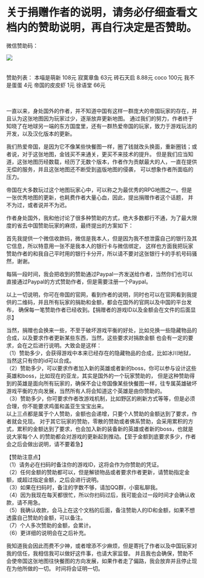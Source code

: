 # 关于捐赠作者的说明，请务必仔细查看文档内的赞助说明，再自行决定是否赞助。
微信赞助码：

![](https://github.com/smartmiaomiao/Hero-of-the-empire/blob/master/wechatQR.png)
</br></br></br>
赞助列表：
本喵是萌新 108元 
寂寞章鱼   63元
砖石天启   8.88元
coco      100元
我不是蛋蛋 4元
帝国的皮皮虾 1元
徐语堂 66元
</br></br></br>


一直以来，身处国外的作者，并不知道中国有这样一群庞大的帝国玩家的存在，并且认为这张地图因为玩家过少，逐渐放弃更新地图。
通过我们的努力，作者终于知晓了在地球另一端的东方国度里，还有一群热爱帝国的玩家，致力于游戏玩法的开发，以及汉化版本的更新。

我们热爱帝国，是因为它不像某些快餐图一样，圈了钱就改头换面，重新圈钱；或者说，对于这张地图，金钱买不来通关，更买不来技术的提升。
但是我们应当知道，这张地图历经数载，经历了无数个版本，作者作为贡献最大的人，一直在提供无偿的服务，并且这张地图还不断受到盗版地图的侵袭，
可以想象作者所面临的压力。

帝国在大多数玩过这个地图玩家心中，可以称之为最优秀的RPG地图之一。但是一张优秀地图的更新，也耗费作者大量心血，因此，提出捐赠作者这个话题，
并不为过，或者说并不为迟。

作者身处国外，我和他讨论了很多种赞助的方式，绝大多数都行不通，为了最大限度的省去中国赞助玩家的麻烦，最终提出的方案如下：

首先我提供一个微信收款码，微信是我本人，但是因为我不想泄露自己的银行及其它信息，所以特意用一张不是我本人的银行卡与微信绑定，
这样也方面我把玩家赞助作者的和我自己平时用的银行卡分开，所以请不要对这张银行卡的手机号码骚然，谢谢。

每隔一段时间，我会把收到的赞助通过Paypal一齐发送给作者，当然你们也可以直接通过Paypal的方式赞助作者，但是需要注册一个Paypal。

以上一切说明，你可在帝国的官网，看到作者的说明，同时也可以在官网看到我提供的二维码，并且所有玩家的捐助和金额，都会在国外的官网以及中国的平台发布，
确保每一笔赞助作者已经收到。【捐赠者的游戏ID以及金额会在文件的后面显示】

当然，捐赠也会换来一些，不至于破坏游戏平衡的好处，比如兑换一些隐藏物品的合成，以及要求作者更新某些东西，当然，这些要求对捐款金额
也会有一定的要求，会在之后进行说明。大致会是这样：</br>
（1）赞助多少，会获得游戏中本来已经存在的隐藏物品的合成，比如冰川地狱，当然这只有你的id可以合成。</br>
（2）赞助多少，可以要求作者加入新的英雄或者新的boss，你可以参与设计这些英雄和boss，比如现在的亚龙，其实是国外的一个玩家赞助的，
但是这种赞助得到的英雄是面向所有玩家的，确保不会让帝国像某些快餐图一样，往专属英雄破坏游戏平衡的方向发展，当然所有人将会知道这个英雄是由你赞助的。</br>
（3）赞助多少，你可要求作者改游戏机制，比如野区的刷新方式等等，但是必须合理，你不能要求鸡蛋和盖亚生宝宝出来。</br>
以上三点都是属于个人赞助，金额也会递增，只要个人赞助的金额达到了要求，作者就会兑现。
对于其它玩家的赞助，零散的赞助或者佛系赞助，会采用累积的方式，累积的金额达到了要求，也会加入新的装备新的英雄或者新的boss，也就是说大家每个人
的赞助都会对游戏的更新起到推动。【至于金额到底要求多少，作者会之后会做出说明，请不要着急】

【赞助注意点】</br>
（1）请务必在扫码时备注你的游戏ID，这将会作为你赞助的凭证。</br>
（2）任何金额的赞助都可以，但是解锁物品或者要求作者更新，请赞助指定金额，或超过指定金额，之后会进行说明。</br>
（3）如果在扫码时，备注的字数不够，请加QQ群，小窗私聊我。</br>
（4）因为我现在每天都很忙，所以你扫码过后，我可能会过一段时间才会确认收款，请不用急。</br>
（5）我确认收款，会马上在这个文档的后面，备注赞助人的ID和金额，如果不想透露自己赞助的金额，可以备注。</br>
（7）个人多次赞助的金额，会累计。</br>
（6）更详细的说明会在之后补充。</br>



我知道我会因此而费不少神，或者增添不少麻烦，但是寄托了作者以及中国玩家对我的信任，我相信我可以做好这件事，也请大家监督。
并且我也会确保，赞助不会使帝国这张地图往快餐图的方向发展，如果作者走了偏路，我会放弃并且停止现在为他所做的一切。
时间将会证明一切。



